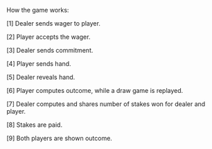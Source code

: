 How the game works:

[1] Dealer sends wager to player.

[2] Player accepts the wager.

[3] Dealer sends commitment.

[4] Player sends hand.

[5] Dealer reveals hand.

[6] Player computes outcome, while a draw game is replayed.

[7] Dealer computes and shares number of stakes won for dealer and player.

[8] Stakes are paid.

[9] Both players are shown outcome.